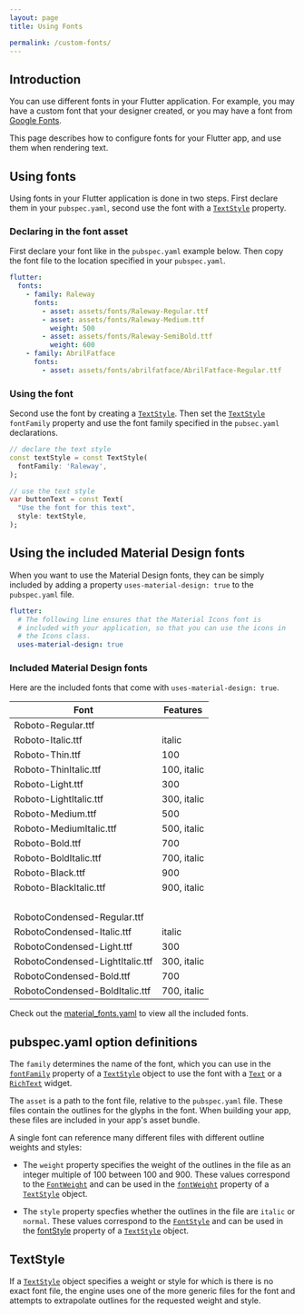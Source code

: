 ```yaml
---
layout: page
title: Using Fonts

permalink: /custom-fonts/
---
```


## Introduction

You can use different fonts in your Flutter application.
For example, you may have a custom font that your designer created,
or you may have a font from [Google Fonts](https://fonts.google.com/).

This page describes how to configure fonts for your Flutter app,
and use them when rendering text.


## Using fonts

Using fonts in your Flutter application is done in two steps. 
First declare them in your `pubspec.yaml`, 
second use the font with a [`TextStyle`](https://docs.flutter.io/flutter/painting/TextStyle-class.html) property.

### Declaring in the font asset

First declare your font like in the `pubspec.yaml` example below.
Then copy the font file to the location specified in your `pubspec.yaml`.

```yaml
flutter:
  fonts:
    - family: Raleway
      fonts:
        - asset: assets/fonts/Raleway-Regular.ttf
        - asset: assets/fonts/Raleway-Medium.ttf
          weight: 500
        - asset: assets/fonts/Raleway-SemiBold.ttf
          weight: 600
    - family: AbrilFatface
      fonts:
        - asset: assets/fonts/abrilfatface/AbrilFatface-Regular.ttf
```

### Using the font

Second use the font by creating a [`TextStyle`](https://docs.flutter.io/flutter/painting/TextStyle-class.html). 
Then set the [`TextStyle`](https://docs.flutter.io/flutter/painting/TextStyle-class.html) `fontFamily` property 
and use the font family specified in the `pubsec.yaml` declarations. 

```dart
// declare the text style
const textStyle = const TextStyle(
  fontFamily: 'Raleway',
);

// use the text style
var buttonText = const Text(
  "Use the font for this text",
  style: textStyle,
);
```

## Using the included Material Design fonts

When you want to use the Material Design fonts,
they can be simply included by adding a property `uses-material-design: true` to the `pubspec.yaml` file.

```yaml
flutter:
  # The following line ensures that the Material Icons font is
  # included with your application, so that you can use the icons in
  # the Icons class.
  uses-material-design: true
```

### Included Material Design fonts

Here are the included fonts that come with `uses-material-design: true`.

| Font | Features |
| ---- | -------- |
| Roboto-Regular.ttf | |
| Roboto-Italic.ttf | italic |
| Roboto-Thin.ttf | 100 |
| Roboto-ThinItalic.ttf | 100, italic |
| Roboto-Light.ttf | 300 |
| Roboto-LightItalic.ttf | 300, italic |
| Roboto-Medium.ttf | 500 |
| Roboto-MediumItalic.ttf | 500, italic |
| Roboto-Bold.ttf | 700 |
| Roboto-BoldItalic.ttf | 700, italic |
| Roboto-Black.ttf | 900 |
| Roboto-BlackItalic.ttf | 900, italic |
| &nbsp; | &nbsp; |
| RobotoCondensed-Regular.ttf | |
| RobotoCondensed-Italic.ttf | italic |
| RobotoCondensed-Light.ttf | 300 |
| RobotoCondensed-LightItalic.ttf | 300, italic |
| RobotoCondensed-Bold.ttf | 700 |
| RobotoCondensed-BoldItalic.ttf | 700, italic |

Check out the [material_fonts.yaml](https://github.com/flutter/flutter/blob/master/packages/flutter_tools/schema/material_fonts.yaml) 
to view all the included fonts.

## pubspec.yaml option definitions

The `family` determines the name of the font, which you can use in the
[`fontFamily`](https://docs.flutter.io/flutter/painting/TextStyle/fontFamily.html)
property of a [`TextStyle`](https://docs.flutter.io/flutter/painting/TextStyle-class.html)
object to use the font with a [`Text`](https://docs.flutter.io/flutter/widgets/Text-class.html)
or a [`RichText`](https://docs.flutter.io/flutter/widgets/RichText-class.html)
widget.

The `asset` is a path to the font file, relative to the `pubspec.yaml` file.
These files contain the outlines for the glyphs in the font. When building your app, 
these files are included in your app's asset bundle.

A single font can reference many different files with different outline weights
and styles:

  * The `weight` property specifies the weight of the outlines in the file as an
    integer multiple of 100 between 100 and 900. These values correspond to the
    [`FontWeight`](https://docs.flutter.io/flutter/dart-ui/FontWeight-class.html)
    and can be used in the [`fontWeight`](https://docs.flutter.io/flutter/painting/TextStyle/fontWeight.html)
    property of a [`TextStyle`](https://docs.flutter.io/flutter/painting/TextStyle-class.html)
    object.

  * The `style` property specfies whether the outlines in the file are
    `italic` or `normal`. These values correspond to the
    [`FontStyle`](https://docs.flutter.io/flutter/dart-ui/FontStyle-class.html)
    and can be used in the [fontStyle](https://docs.flutter.io/flutter/painting/TextStyle/fontStyle.html)
    property of a [`TextStyle`](https://docs.flutter.io/flutter/painting/TextStyle-class.html)
    object.

## TextStyle

If a [`TextStyle`](https://docs.flutter.io/flutter/painting/TextStyle-class.html)
object specifies a weight or style for which is there is no exact font file, the
engine uses one of the more generic files for the font and attempts to
extrapolate outlines for the requested weight and style.

